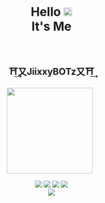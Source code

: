 <h1 align="center">Hello <img src="https://user-images.githubusercontent.com/1303154/88677602-1635ba80-d120-11ea-84d8-d263ba5fc3c0.gif" width="20px" alt="hi"><br>It's Me</h1><br><h2 align="center">⛩️͢⼜JiixxyBOTz⼜⛩️͢</h2>


<p align='center'><a href="https://www.instagram.com/Dahlamales_01"><img height="200"
src="https://raw.githubusercontent.com/Mujipro78/Mujipro78/main/ara.jpg"></a>&nbsp;&nbsp;</p>

<p align="center">
  <img src="https://img.shields.io/badge/-JavaScript-black?style=flat-square&logo=javascript" />
  <img src="https://img.shields.io/badge/-Node.js-black?style=flat-square&logo=Node.js" />
  <img src="https://img.shields.io/badge/-Git-black?style=flat-square&logo=git" />
  <img src="https://img.shields.io/badge/-GitHub-black?style=flat-square&logo=github" /> <br>
  <img src="https://img.shields.io/badge/-Python-black?style=flat-square&logo=python" />
</p>


